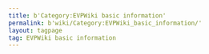 ```yaml
---
title: b'Category:EVPWiki basic information'
permalink: b'wiki/Category:EVPWiki_basic_information/'
layout: tagpage
tag: EVPWiki basic information
---
```



